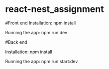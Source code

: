 # react-nest_assignment


#Front end
Installation:
npm install

Running the app:
npm run dev


#Back end

Installation:
npm install

Running the app:
npm run start:dev
